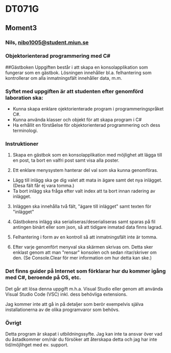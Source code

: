 
# DT071G 
## Moment3 
### Nils, nibo1005@student.miun.se
### Objektorienterad programmering med C#


##Gästboken
Uppgiften består i att skapa en konsolapplikation som fungerar som en gästbok. Lösningen innehåller bl.a. felhantering som kontrollerar om alla inmatningsfält innehåller data, m.m.


### Syftet med uppgiften är att studenten efter genomförd laboration ska:
* Kunna skapa enklare ojektorienterade program i programmeringspråket C#.
* Kunna använda klasser och objekt för att skapa program i C#
* Ha erhållit en förståelse för objektorienterad programmering och dess terminologi.


### Instruktioner
1. Skapa en gästbok som en konsolapplikation med möjlighet att lägga till en post, ta bort en valfri post samt visa alla poster.

2. Ett enklare menysystem hanterar del val som ska kunna genomföras.
* Lägg till inlägg ska ge dig valet att mata in ägare samt det nya inlägget. (Desa fält får ej vara tomma.)
* Ta bort inlägg ska fråga efter valt index att ta bort innan radering av inlägget.

3. Inläggen ska innehålla två fält, "ägare till inlägget" samt texten för "inlägget"

4. Gästbokens inlägg ska serialiseras/deserialiseras samt sparas på fil antingen binärt eller som json, så att tidigare inmatad data finns lagrad.

5. Felhantering i form av en kontroll så att inmatningsfält inte är tomma.

6. Efter varje genomfört menyval ska skärmen skrivas om. Detta sker enklast genom att man "rensar" konsolen och sedan ritar/skriver om den. (Se Console.Clear för mer information om hur detta kan ske.)


### Det finns guider på Internet som förklarar hur du kommer igång med C#, beroende på OS, etc.
Det går att lösa denna uppgift m.h.a. Visual Studio eller genom att använda Visual Studio Code (VSC) inkl. dess behövliga extensions.

Jag kommer inte att gå in på detaljer som berör exempelvis själva installationerna av de olika programvaror som behövs.


### Övrigt
Detta program är skapat i utbildningssyfte. 
Jag kan inte ta ansvar över vad du åstadkommer om/när du försöker att återskapa detta och jag har inte tid/möjlihget med ev. support.

